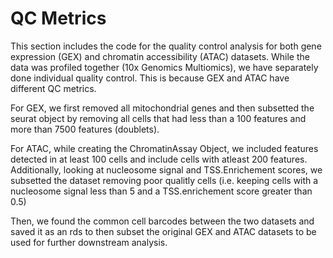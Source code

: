 # QC Metrics 

This section includes the code for the quality control analysis for both gene expression (GEX) and chromatin accessibility (ATAC) datasets. While the data was profiled together (10x Genomics Multiomics), we have separately done individual quality control. This is because GEX and ATAC have different QC metrics. 

For GEX, we first removed all mitochondrial genes and then subsetted the seurat object by removing all cells that had less than a 100 features and more than 7500 features (doublets). 

For ATAC, while creating the ChromatinAssay Object, we included features detected in at least 100 cells and include cells with atleast 200 features. Additionally, looking at nucleosome signal and TSS.Enrichement scores, we subsetted the dataset removing poor qualitly cells (i.e. keeping cells with a nucleosome signal less than 5 and a TSS.enrichement score greater than 0.5)

Then, we found the common cell barcodes between the two datasets and saved it as an rds to then subset the original GEX and ATAC datasets to be used for further downstream analysis. 